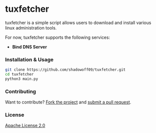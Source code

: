 # tuxfetcher

tuxfetcher is a simple script allows users to download and install various linux administration tools.

For now, tuxfetcher supports the following services:
- **Bind DNS Server**

### Installation & Usage
```bash
git clone https://github.com/shadowoff09/tuxfetcher.git
cd tuxfetcher
python3 main.py
```

### Contributing
Want to contribute? [Fork the project](https://github.com/shadowoff09/tuxfetcher/fork) and [submit a pull request](https://github.com/shadowoff09/tuxfetcher/compare).

### License
[Apache License 2.0](README.md)


